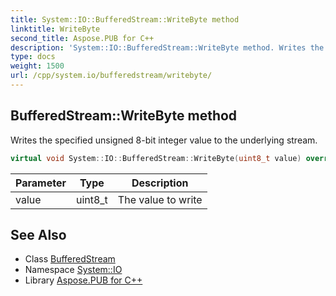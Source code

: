 ```yaml
---
title: System::IO::BufferedStream::WriteByte method
linktitle: WriteByte
second_title: Aspose.PUB for C++
description: 'System::IO::BufferedStream::WriteByte method. Writes the specified unsigned 8-bit integer value to the underlying stream in C++.'
type: docs
weight: 1500
url: /cpp/system.io/bufferedstream/writebyte/
---
```

## BufferedStream::WriteByte method


Writes the specified unsigned 8-bit integer value to the underlying stream.

```cpp
virtual void System::IO::BufferedStream::WriteByte(uint8_t value) override
```


| Parameter | Type | Description |
| --- | --- | --- |
| value | uint8_t | The value to write |

## See Also

* Class [BufferedStream](../)
* Namespace [System::IO](../../)
* Library [Aspose.PUB for C++](../../../)
